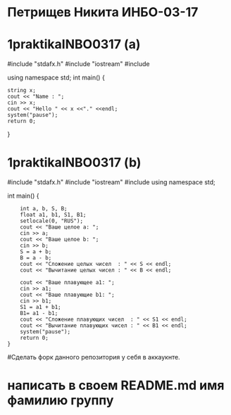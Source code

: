 # Петрищев Никита ИНБО-03-17
# 1praktikaINBO0317 (a)


#include "stdafx.h" 
#include "iostream" 
#include <string>

using namespace std;
int main()
{
	
	string x;
	cout << "Name : ";
	cin >> x;
	cout << "Hello " << x <<"." <<endl;
	system("pause");
	return 0;
	
  }  

# 1praktikaINBO0317 (b)


#include "stdafx.h" 
#include "iostream" 
#include <string>
using namespace std;


int main()
{

		int a, b, S, B;
		float a1, b1, S1, B1;
		setlocale(0, "RUS");
		cout << "Ваше целое a: ";
		cin >> a;
		cout << "Ваше целое b: ";
		cin >> b;
		S = a + b;
		B = a - b;
		cout << "Сложение целых чисел  : " << S << endl;
		cout << "Вычитание целых чисел : " << B << endl;

		cout << "Ваше плавующее a1: ";
		cin >> a1;
		cout << "Ваше плавующие b1: ";
		cin >> b1;
		S1 = a1 + b1;
		B1= a1 - b1;
		cout << "Сложение плавующих чисел  : " << S1 << endl;
		cout << "Вычитание плавующих чисел : " << B1 << endl;
		system("pause");
		return 0;
	}


#Сделать форк данного репозитория у себя в аккаукнте.

# написать в своем README.md имя фамилию группу

